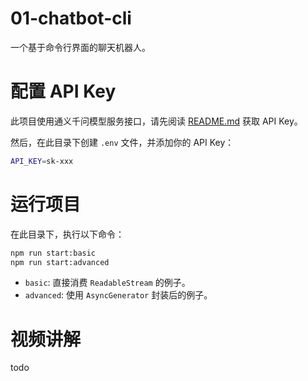# 01-chatbot-cli

一个基于命令行界面的聊天机器人。

# 配置 API Key

此项目使用通义千问模型服务接口，请先阅读 [README.md](../README.md#模型服务和-api-key-说明) 获取 API Key。

然后，在此目录下创建 `.env` 文件，并添加你的 API Key：

```bash
API_KEY=sk-xxx
```

# 运行项目

在此目录下，执行以下命令：

```bash
npm run start:basic
npm run start:advanced
```

- `basic`: 直接消费 `ReadableStream` 的例子。
- `advanced`: 使用 `AsyncGenerator` 封装后的例子。

# 视频讲解

todo
